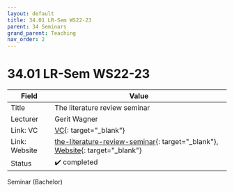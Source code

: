 ```yaml
---
layout: default
title: 34.01 LR-Sem WS22-23
parent: 34 Seminars
grand_parent: Teaching
nav_order: 2
---
```


# 34.01 LR-Sem WS22-23


Field | Value
--- | ---
Title | The literature review seminar
Lecturer | Gerit Wagner
Link: VC | [VC](https://vc.uni-bamberg.de/course/view.php?id=58270){: target="_blank"}
Link: Website | [the-literature-review-seminar](https://digital-work-lab.github.io/literature-review-seminar/){: target="_blank"}, [Website](https://www.uni-bamberg.de/digital-work/studium/bachelor/seminar-digital-work/){: target="_blank"}
Status | ✔️ completed


Seminar (Bachelor)

